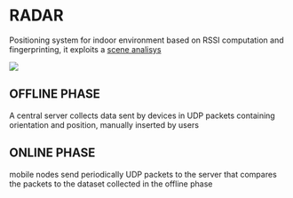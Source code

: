 # RADAR

Positioning system for indoor environment based on RSSI computation and fingerprinting, it exploits a [scene analisys](BASE_TECHNIQUES.md#SCENE%20ANALYSIS) 

![](Pasted%20image%2020240609155153.png)

## OFFLINE PHASE

A central server collects data sent by devices in UDP packets containing orientation and position, manually inserted by users

## ONLINE PHASE

mobile nodes send periodically UDP packets to the server that compares the packets to the dataset collected in the offline phase 